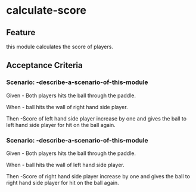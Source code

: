 # calculate-score

## Feature

this module calculates the score of players.
## Acceptance Criteria

### Scenario: -describe-a-scenario-of-this-module

  Given - Both players hits the ball through the paddle.

  When - ball hits the wall of right hand side player.

  Then -Score of left hand side player increase by one and
  gives the ball to left hand side player for hit on the
  ball again.
  
  ### Scenario: -describe-a-scenario-of-this-module

  Given - Both players hits the ball through the paddle.

  When - ball hits the wall of left hand side player.

  Then -Score of right hand side player increase by one and
  gives the ball to right hand side player for hit on the
  ball again.
